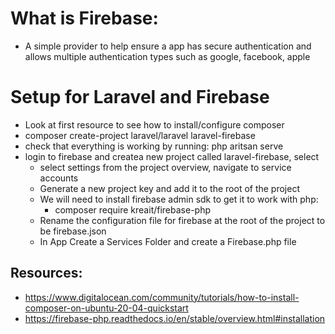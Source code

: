 # What is Firebase:

- A simple provider to help ensure a app has secure authentication and allows multiple authentication types such as google, facebook, apple

# Setup for Laravel and Firebase

- Look at first resource to see how to install/configure composer
- composer create-project laravel/laravel laravel-firebase
- check that everything is working by running: php aritsan serve
- login to firebase and createa new project called laravel-firebase, select
  - select settings from the project overview, navigate to service accounts
  - Generate a new project key and add it to the root of the project
  - We will need to install firebase admin sdk to get it to work with php:
    - composer require kreait/firebase-php
  - Rename the configuration file for firebase at the root of the project to be firebase.json
  - In App Create a Services Folder and create a Firebase.php file

## Resources:

- https://www.digitalocean.com/community/tutorials/how-to-install-composer-on-ubuntu-20-04-quickstart
- https://firebase-php.readthedocs.io/en/stable/overview.html#installation
